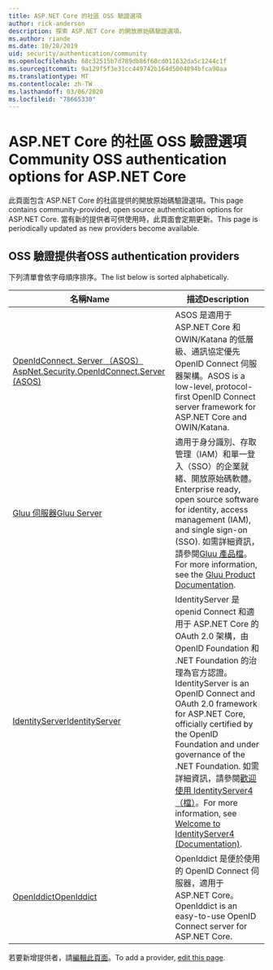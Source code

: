 ```yaml
---
title: ASP.NET Core 的社區 OSS 驗證選項
author: rick-anderson
description: 探索 ASP.NET Core 的開放原始碼驗證選項。
ms.author: riande
ms.date: 10/28/2019
uid: security/authentication/community
ms.openlocfilehash: 68c32515b7d789db86f60cd011632da5c1244c1f
ms.sourcegitcommit: 9a129f5f3e31cc449742b164d5004894bfca90aa
ms.translationtype: MT
ms.contentlocale: zh-TW
ms.lasthandoff: 03/06/2020
ms.locfileid: "78665330"
---
```

# <a name="community-oss-authentication-options-for-aspnet-core"></a><span data-ttu-id="72d8e-103">ASP.NET Core 的社區 OSS 驗證選項</span><span class="sxs-lookup"><span data-stu-id="72d8e-103">Community OSS authentication options for ASP.NET Core</span></span>

<span data-ttu-id="72d8e-104">此頁面包含 ASP.NET Core 的社區提供的開放原始碼驗證選項。</span><span class="sxs-lookup"><span data-stu-id="72d8e-104">This page contains community-provided, open source authentication options for ASP.NET Core.</span></span> <span data-ttu-id="72d8e-105">當有新的提供者可供使用時，此頁面會定期更新。</span><span class="sxs-lookup"><span data-stu-id="72d8e-105">This page is periodically updated as new providers become available.</span></span>

## <a name="oss-authentication-providers"></a><span data-ttu-id="72d8e-106">OSS 驗證提供者</span><span class="sxs-lookup"><span data-stu-id="72d8e-106">OSS authentication providers</span></span>

<span data-ttu-id="72d8e-107">下列清單會依字母順序排序。</span><span class="sxs-lookup"><span data-stu-id="72d8e-107">The list below is sorted alphabetically.</span></span>

| <span data-ttu-id="72d8e-108">名稱</span><span class="sxs-lookup"><span data-stu-id="72d8e-108">Name</span></span> | <span data-ttu-id="72d8e-109">描述</span><span class="sxs-lookup"><span data-stu-id="72d8e-109">Description</span></span> |
| ---- | ----------- |
| [<span data-ttu-id="72d8e-110">OpenIdConnect. Server （ASOS）</span><span class="sxs-lookup"><span data-stu-id="72d8e-110">AspNet.Security.OpenIdConnect.Server (ASOS)</span></span>](https://github.com/aspnet-contrib/AspNet.Security.OpenIdConnect.Server) | <span data-ttu-id="72d8e-111">ASOS 是適用于 ASP.NET Core 和 OWIN/Katana 的低層級、通訊協定優先 OpenID Connect 伺服器架構。</span><span class="sxs-lookup"><span data-stu-id="72d8e-111">ASOS is a low-level, protocol-first OpenID Connect server framework for ASP.NET Core and OWIN/Katana.</span></span> |
| [<span data-ttu-id="72d8e-112">Gluu 伺服器</span><span class="sxs-lookup"><span data-stu-id="72d8e-112">Gluu Server</span></span>](https://gluu.org/) | <span data-ttu-id="72d8e-113">適用于身分識別、存取管理（IAM）和單一登入（SSO）的企業就緒、開放原始碼軟體。</span><span class="sxs-lookup"><span data-stu-id="72d8e-113">Enterprise ready, open source software for identity, access management (IAM), and single sign-on (SSO).</span></span> <span data-ttu-id="72d8e-114">如需詳細資訊，請參閱[Gluu 產品檔](https://gluu.org/docs/)。</span><span class="sxs-lookup"><span data-stu-id="72d8e-114">For more information, see the [Gluu Product Documentation](https://gluu.org/docs/).</span></span> |
| [<span data-ttu-id="72d8e-115">IdentityServer</span><span class="sxs-lookup"><span data-stu-id="72d8e-115">IdentityServer</span></span>](https://identityserver.io/) | <span data-ttu-id="72d8e-116">IdentityServer 是 openid Connect 和適用于 ASP.NET Core 的 OAuth 2.0 架構，由 OpenID Foundation 和 .NET Foundation 的治理為官方認證。</span><span class="sxs-lookup"><span data-stu-id="72d8e-116">IdentityServer is an OpenID Connect and OAuth 2.0 framework for ASP.NET Core, officially certified by the OpenID Foundation and under governance of the .NET Foundation.</span></span> <span data-ttu-id="72d8e-117">如需詳細資訊，請參閱[歡迎使用 IdentityServer4 （檔）](https://identityserver4.readthedocs.io/en/latest/)。</span><span class="sxs-lookup"><span data-stu-id="72d8e-117">For more information, see [Welcome to IdentityServer4 (Documentation)](https://identityserver4.readthedocs.io/en/latest/).</span></span> |
| [<span data-ttu-id="72d8e-118">OpenIddict</span><span class="sxs-lookup"><span data-stu-id="72d8e-118">OpenIddict</span></span>](https://github.com/openiddict/openiddict-core) | <span data-ttu-id="72d8e-119">OpenIddict 是便於使用的 OpenID Connect 伺服器，適用于 ASP.NET Core。</span><span class="sxs-lookup"><span data-stu-id="72d8e-119">OpenIddict is an easy-to-use OpenID Connect server for ASP.NET Core.</span></span> |

<span data-ttu-id="72d8e-120">若要新增提供者，請[編輯此頁面](https://github.com/login?return_to=https%3A%2F%2Fgithub.com%2Faspnet%2FDocs%2Fedit%2Fmaster%2Faspnetcore%2Fsecurity%2Fauthentication%2Fcommunity.md)。</span><span class="sxs-lookup"><span data-stu-id="72d8e-120">To add a provider, [edit this page](https://github.com/login?return_to=https%3A%2F%2Fgithub.com%2Faspnet%2FDocs%2Fedit%2Fmaster%2Faspnetcore%2Fsecurity%2Fauthentication%2Fcommunity.md).</span></span>
